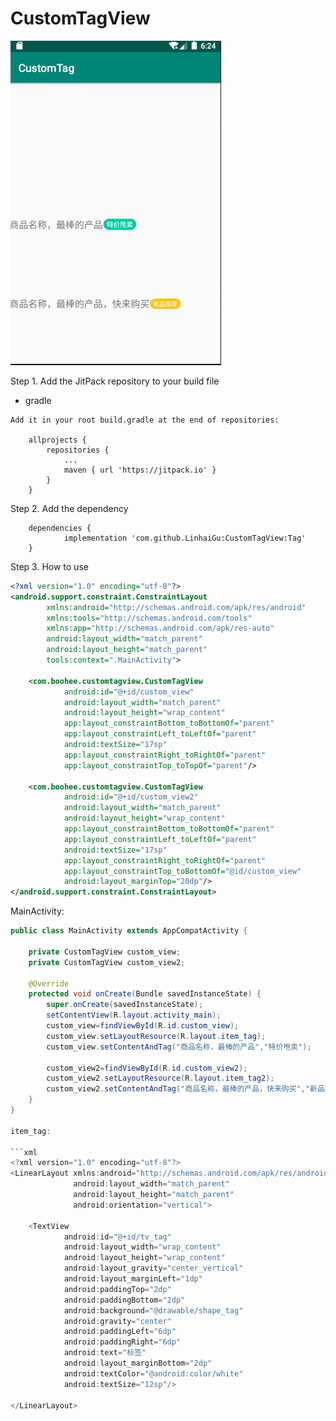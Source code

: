 # CustomTagView

![](https://raw.githubusercontent.com/LinhaiGu/imagefile/master/20190430182508.jpg)

Step 1. Add the JitPack repository to your build file

* gradle

```
Add it in your root build.gradle at the end of repositories:

	allprojects {
		repositories {
			...
			maven { url 'https://jitpack.io' }
		}
	}
```

Step 2. Add the dependency
```
	dependencies {
	        implementation 'com.github.LinhaiGu:CustomTagView:Tag'
	}
```

Step 3. How to use


```xml
<?xml version="1.0" encoding="utf-8"?>
<android.support.constraint.ConstraintLayout
        xmlns:android="http://schemas.android.com/apk/res/android"
        xmlns:tools="http://schemas.android.com/tools"
        xmlns:app="http://schemas.android.com/apk/res-auto"
        android:layout_width="match_parent"
        android:layout_height="match_parent"
        tools:context=".MainActivity">

    <com.boohee.customtagview.CustomTagView
            android:id="@+id/custom_view"
            android:layout_width="match_parent"
            android:layout_height="wrap_content"
            app:layout_constraintBottom_toBottomOf="parent"
            app:layout_constraintLeft_toLeftOf="parent"
            android:textSize="17sp"
            app:layout_constraintRight_toRightOf="parent"
            app:layout_constraintTop_toTopOf="parent"/>
	
    <com.boohee.customtagview.CustomTagView
            android:id="@+id/custom_view2"
            android:layout_width="match_parent"
            android:layout_height="wrap_content"
            app:layout_constraintBottom_toBottomOf="parent"
            app:layout_constraintLeft_toLeftOf="parent"
            android:textSize="17sp"
            app:layout_constraintRight_toRightOf="parent"
            app:layout_constraintTop_toBottomOf="@id/custom_view"
            android:layout_marginTop="20dp"/>
</android.support.constraint.ConstraintLayout>
```



MainActivity:

```java
public class MainActivity extends AppCompatActivity {

    private CustomTagView custom_view;
    private CustomTagView custom_view2;

    @Override
    protected void onCreate(Bundle savedInstanceState) {
        super.onCreate(savedInstanceState);
        setContentView(R.layout.activity_main);
        custom_view=findViewById(R.id.custom_view);
        custom_view.setLayoutResource(R.layout.item_tag);
        custom_view.setContentAndTag("商品名称，最棒的产品","特价甩卖");

        custom_view2=findViewById(R.id.custom_view2);
        custom_view2.setLayoutResource(R.layout.item_tag2);
        custom_view2.setContentAndTag("商品名称，最棒的产品，快来购买","新品推荐");
    }
}

item_tag:

```xml
<?xml version="1.0" encoding="utf-8"?>
<LinearLayout xmlns:android="http://schemas.android.com/apk/res/android"
              android:layout_width="match_parent"
              android:layout_height="match_parent"
              android:orientation="vertical">

    <TextView
            android:id="@+id/tv_tag"
            android:layout_width="wrap_content"
            android:layout_height="wrap_content"
            android:layout_gravity="center_vertical"
            android:layout_marginLeft="1dp"
            android:paddingTop="2dp"
            android:paddingBottom="2dp"
            android:background="@drawable/shape_tag"
            android:gravity="center"
            android:paddingLeft="6dp"
            android:paddingRight="6dp"
            android:text="标签"
            android:layout_marginBottom="2dp"
            android:textColor="@android:color/white"
            android:textSize="12sp"/>

</LinearLayout>
```
```
